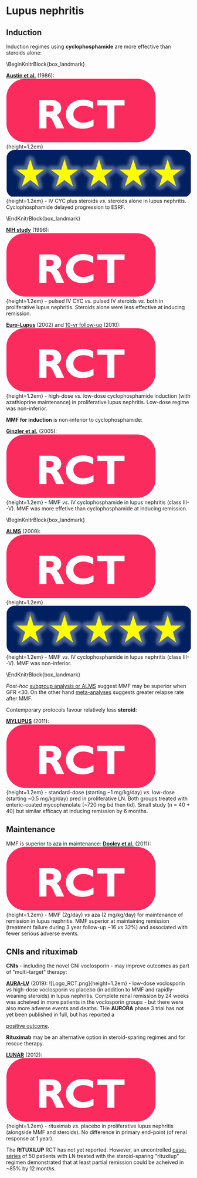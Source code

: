 # Lupus nephritis

## Induction

Induction regimes using **cyclophosphamide** are more effective than steroids alone: 

\BeginKnitrBlock{box_landmark}<div class="box_landmark">[**Austin et al.**](https://www.ncbi.nlm.nih.gov/pubmed/3511372) (1986): ![](Logo_RCT.png){height=1.2em} ![](Logo_SEM.png){height=1.2em} - IV CYC plus steroids *vs.* steroids alone in lupus nephritis. Cyclophosphamide delayed progression to ESRF.  
</div>\EndKnitrBlock{box_landmark}

[**NIH study**](https://www.ncbi.nlm.nih.gov/pubmed/8815753) (1996): ![](Logo_RCT.png){height=1.2em} - pulsed IV CYC *vs.* pulsed IV steroids *vs.* both in proliferative lupus nephritis. Steroids alone were less effective at inducing remission.  

[**Euro-Lupus**](https://www.ncbi.nlm.nih.gov/pubmed/12209517) (2002) and [10-yr follow-up](https://www.ncbi.nlm.nih.gov/pubmed/19155235) (2010): ![](Logo_RCT.png){height=1.2em} - high-dose *vs.* low-dose cyclophosphamide induction (with azathioprine maintenance) in proliferative lupus nephritis. Low-dose regime was non-inferior.  

**MMF for induction** is non-inferior to cyclophosphamide:

[**Ginzler et al.**](https://www.ncbi.nlm.nih.gov/pubmed/16306519) (2005): ![](Logo_RCT.png){height=1.2em} - MMF *vs.* IV cyclophosphamide in lupus nephritis (class III--V). MMF was more effetive than cyclophosphamide at inducing remission. 

\BeginKnitrBlock{box_landmark}<div class="box_landmark">[**ALMS**](https://www.ncbi.nlm.nih.gov/pubmed/19369404) (2009): ![](Logo_RCT.png){height=1.2em} ![](Logo_SEM.png){height=1.2em} - MMF *vs.* IV cyclophosphamide in lupus nephritis (class III--V). MMF was non-inferior.  
</div>\EndKnitrBlock{box_landmark}

*Post-hoc* [subgroup analysis or ALMS](https://www.ncbi.nlm.nih.gov/pubmed/23375819) suggest MMF may be superior when GFR <30.  On the other hand [meta-analyses](https://www.ncbi.nlm.nih.gov/pubmed/22879439) suggests greater relapse rate after MMF.  


Contemporary protocols favour relatively less **steroid**:  

[**MYLUPUS**](https://www.ncbi.nlm.nih.gov/pubmed/21976398) (2011): ![](Logo_RCT.png){height=1.2em} - standard-dose (starting ~1 mg/kg/day) *vs.* low-dose (starting ~0.5 mg/kg/day) pred in proliferative LN.  Both groups treated with enteric-coated mycophenolate (~720 mg bd then tid).  Small study (n = 40 + 40) but similar efficacy at inducing remission by 6 months.  

## Maintenance

MMF is superior to aza in maintenance:
[**Dooley et al.**](https://www.ncbi.nlm.nih.gov/pubmed/22087680) (2011): ![](Logo_RCT.png){height=1.2em} - MMF (2g/day) *vs* aza (2 mg/kg/day) for maintenance of remission in lupus nephritis.  MMF superior at maintaining remission (treatment failure during 3 year follow-up ~16 *vs* 32%) and associated with fewer serious adverse events.  

## CNIs and rituximab

**CNIs** - including the novel CNI voclosporin - may improve outcomes as part of "multi-target" therapy:  

[**AURA-LV**](https://www.ncbi.nlm.nih.gov/pubmed/30420324) (2019): ![Logo_RCT.png]{height=1.2em} - low-dose voclosporin *vs* high-dose voclosporin *vs* placebo (in addition to MMF and rapidly-weaning steroids) in lupus nephritis.  Complete renal remission by 24 weeks was acheived in more patients in the voclosporin groups - but there were also more adverse events and deaths.  THe **AURORA** phase 3 trial has not yet been published in full, but has reported a 

[positive outcome](https://ir.auriniapharma.com/press-releases/detail/164/aurinia-announces-positive-aurora-phase-3-trial-results).  

**Rituximab** may be an alternative option in steroid-sparing regimes and for rescue therapy.  

[**LUNAR**](https://www.ncbi.nlm.nih.gov/pubmed/22231479) (2012): ![](Logo_RCT.png){height=1.2em} - rituximab *vs.* placebo in proliferative lupus nephritis (alongside MMF and steroids).  No difference in primary end-point (of renal response at 1 year).  

The **RITUXILUP** RCT has not yet reported.  However, an uncontrolled [case-series](https://www.ncbi.nlm.nih.gov/pubmed/23740227) of 50 patients with LN treated with the steroid-sparing "rituxilup" regimen demonstrated that at least partial remission could be acheived in ~85% by 12 months.  
